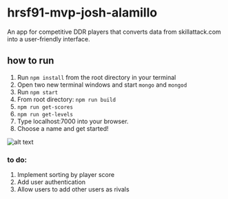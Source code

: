 # hrsf91-mvp-josh-alamillo
An app for competitive DDR players that converts data from skillattack.com into a user-friendly interface.

## how to run
1. Run ```npm install``` from the root directory in your terminal
2. Open two new terminal windows and start ```mongo``` and ```mongod```
3. Run ```npm start```
4. From root directory:  ```npm run build```
5. ```npm run get-scores```
6. ```npm run get-levels```
7. Type localhost:7000 into your browser.
8. Choose a name and get started!

![alt text](https://i.imgur.com/BpyLHui.png)

### to do:
1. Implement sorting by player score
2. Add user authentication
3. Allow users to add other users as rivals


